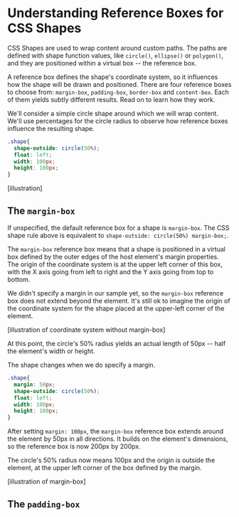 # Understanding Reference Boxes for CSS Shapes

CSS Shapes are used to wrap content around custom paths. The paths are defined with shape function values, like `circle()`, `ellipse()` or `polygon()`, and they are positioned within a virtual box -- the reference box.

A reference box defines the shape's coordinate system, so it influences how the shape will be drawn and positioned. There are four reference boxes to choose from: `margin-box`, `padding-box`, `border-box` and `content-box`. Each of them yields subtly different results. Read on to learn how they work.

We'll consider a simple circle shape around which we will wrap content. We'll use percentages for the circle radius to observe how reference boxes influence the resulting shape.

```css
.shape{
  shape-outside: circle(50%);
  float: left;
  width: 100px;
  height: 100px;
}
```

[illustration]

## The `margin-box`

If unspecified, the default reference box for a shape is `margin-box`. The CSS shape rule above is equivalent to `shape-outside: circle(50%) margin-box;`.

The `margin-box` reference box means that a shape is positioned in a virtual box defined by the outer edges of the host element's margin properties. The origin of the coordinate system is at the upper left corner of this box, with the X axis going from left to right and the Y axis going from top to bottom.

We didn't specify a margin in our sample yet, so the `margin-box` reference box does not extend beyond the element. It's still ok to imagine the origin of the coordinate system for the shape placed at the upper-left corner of the element.

[illustration of coordinate system without margin-box]

At this point, the circle's 50% radius yields an actual length of 50px -- half the element's width or height.

The shape changes when we do specify a margin.

```css
.shape{
  margin: 50px;
  shape-outside: circle(50%);
  float: left;
  width: 100px;
  height: 100px;
}
```

After setting `margin: 100px`, the `margin-box` reference box extends around the element by 50px in all directions. It builds on the element's dimensions, so the reference box is now 200px by 200px.

The circle's 50% radius now means 100px and the origin is outside the element, at the upper left corner of the box defined by the margin.

[illustration of margin-box]

## The `padding-box`
